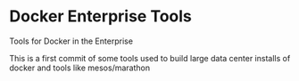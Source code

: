Docker Enterprise Tools
=======================

Tools for Docker in the Enterprise


This is a first commit of some tools used to build large data center installs of docker and tools like mesos/marathon